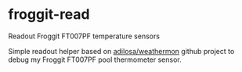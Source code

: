 # froggit-read
Readout Froggit FT007PF temperature sensors

Simple readout helper based on [adilosa/weathermon](https://github.com/adilosa/weathermon) github project to debug my Froggit FT007PF pool thermometer sensor.
